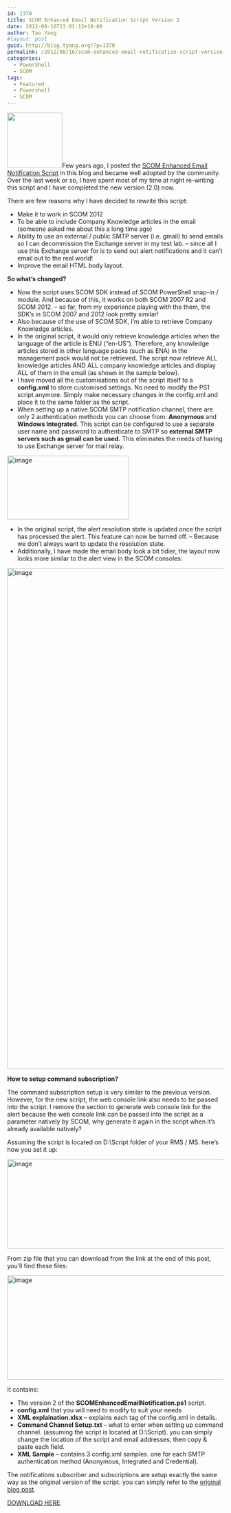 ```yaml
---
id: 1370
title: SCOM Enhanced Email Notification Script Version 2
date: 2012-08-16T23:01:13+10:00
author: Tao Yang
#layout: post
guid: http://blog.tyang.org/?p=1370
permalink: /2012/08/16/scom-enhanced-email-notification-script-version-2/
categories:
  - PowerShell
  - SCOM
tags:
  - Featured
  - Powershell
  - SCOM
---
```

<a href="http://blog.tyang.org/wp-content/uploads/2012/08/version-2-badge.png"><img class="alignleft size-full wp-image-1372" title="version-2-badge" src="http://blog.tyang.org/wp-content/uploads/2012/08/version-2-badge.png" alt="" width="128" height="128" /></a>Few years ago, I posted the <a href="http://blog.tyang.org/2010/07/19/enhanced-scom-alerts-notification-emails/">SCOM Enhanced Email Notification Script</a> in this blog and became well adopted by the community. Over the last week or so, I have spent most of my time at night re-writing this script and I have completed the new version (2.0) now.

There are few reasons why I have decided to rewrite this script:
<ul>
	<li>Make it to work in SCOM 2012</li>
	<li>To be able to include Company Knowledge articles in the email (someone asked me about this a long time ago)</li>
	<li>Ability to use an external / public SMTP server (i.e. gmail) to send emails so I can decommission the Exchange server in my test lab. – since all I use this Exchange server for is to send out alert notifications and it can’t email out to the real world!</li>
	<li>Improve the email HTML body layout.</li>
</ul>
<strong>So what’s changed?</strong>
<ul>
	<li>Now the script uses SCOM SDK instead of SCOM PowerShell snap-in / module. And because of this, it works on both SCOM 2007 R2 and SCOM 2012. – so far, from my experience playing with the them, the SDK’s in SCOM 2007 and 2012 look pretty similar!</li>
	<li>Also because of the use of SCOM SDK, I’m able to retrieve Company Knowledge articles.</li>
	<li>In the original script, it would only retrieve knowledge articles when the language of the article is ENU (“en-US”). Therefore, any knowledge articles stored in other language packs (such as ENA) in the management pack would not be retrieved. The script now retrieve ALL knowledge articles AND ALL company knowledge articles and display ALL of them in the email (as shown in the sample below).</li>
	<li>I have moved all the customisations out of the script itself to a <strong>config.xml</strong> to store customised settings. No need to modify the PS1 script anymore. Simply make necessary changes in the config.xml and place it to the same folder as the script.</li>
	<li>When setting up a native SCOM SMTP notification channel, there are only 2 authentication methods you can choose from: <strong>Anonymous</strong> and <strong>Windows Integrated</strong>. This script can be configured to use a separate user name and password to authenticate to SMTP so <strong>external SMTP servers such as gmail can be used.</strong> This eliminates the needs of having to use Exchange server for mail relay.</li>
</ul>
<a href="http://blog.tyang.org/wp-content/uploads/2012/08/image1.png"><img style="background-image: none; padding-left: 0px; padding-right: 0px; display: inline; padding-top: 0px; border-width: 0px;" title="image" src="http://blog.tyang.org/wp-content/uploads/2012/08/image_thumb1.png" alt="image" width="283" height="148" border="0" /></a>
<ul>
	<li>In the original script, the alert resolution state is updated once the script has processed the alert. This feature can now be turned off. – Because we don’t always want to update the resolution state.</li>
	<li>Additionally, I have made the email body look a bit tidier, the layout now looks more similar to the alert view in the SCOM consoles:</li>
</ul>
<a href="http://blog.tyang.org/wp-content/uploads/2012/08/image2.png"><img style="background-image: none; padding-left: 0px; padding-right: 0px; display: inline; padding-top: 0px; border: 0px;" title="image" src="http://blog.tyang.org/wp-content/uploads/2012/08/image_thumb2.png" alt="image" width="580" height="1163" border="0" /></a>

<strong>How to setup command subscription?</strong>

The command subscription setup is very similar to the previous version. However, for the new script, the web console link also needs to be passed into the script. I remove the section to generate web console link for the alert because the web console link can be passed into the script as a parameter natively by SCOM, why generate it again in the script when it’s already available natively?

Assuming the script is located on D:\Script folder of your RMS / MS. here’s how you set it up:

<a href="http://blog.tyang.org/wp-content/uploads/2012/08/image3.png"><img style="background-image: none; padding-left: 0px; padding-right: 0px; display: inline; padding-top: 0px; border: 0px;" title="image" src="http://blog.tyang.org/wp-content/uploads/2012/08/image_thumb3.png" alt="image" width="580" height="208" border="0" /></a>

From zip file that you can download from the link at the end of this post, you’ll find these files:

<a href="http://blog.tyang.org/wp-content/uploads/2012/08/image4.png"><img style="background-image: none; padding-left: 0px; padding-right: 0px; display: inline; padding-top: 0px; border: 0px;" title="image" src="http://blog.tyang.org/wp-content/uploads/2012/08/image_thumb4.png" alt="image" width="580" height="242" border="0" /></a>

It contains:
<ul>
	<li>The version 2 of the <strong>SCOMEnhancedEmailNotification.ps1</strong> script.</li>
	<li><strong>config.xml</strong> that you will need to modify to suit your needs</li>
	<li><strong>XML explaination.xlsx</strong> – explains each tag of the config.xml in details.</li>
	<li><strong>Command Channel Setup.txt</strong> – what to enter when setting up command channel. (assuming the script is located at D:\Script). you can simply change the location of the script and email addresses, then copy &amp; paste each field.</li>
	<li><strong>XML Sample</strong> – contains 3 config.xml samples. one for each SMTP authentication method (Anonymous, Integrated and Credential).</li>
</ul>
The notifications subscriber and subscriptions are setup exactly the same way as the original version of the script. you can simply refer to the <a href="http://blog.tyang.org/2010/07/19/enhanced-scom-alerts-notification-emails/">original blog post</a>.

<a href="http://blog.tyang.org/wp-content/uploads/2012/09/SCOMEnhancedEmailNotification.V2.1.rar">DOWNLOAD HERE</a>.